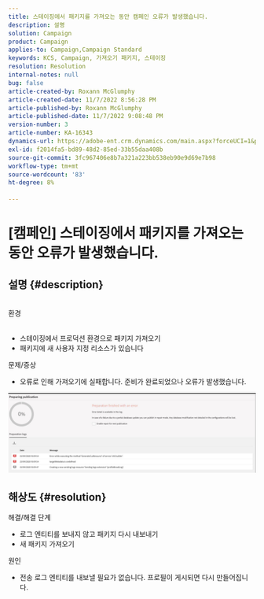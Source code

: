 ```yaml
---
title: 스테이징에서 패키지를 가져오는 동안 캠페인 오류가 발생했습니다.
description: 설명
solution: Campaign
product: Campaign
applies-to: Campaign,Campaign Standard
keywords: KCS, Campaign, 가져오기 패키지, 스테이징
resolution: Resolution
internal-notes: null
bug: false
article-created-by: Roxann McGlumphy
article-created-date: 11/7/2022 8:56:28 PM
article-published-by: Roxann McGlumphy
article-published-date: 11/7/2022 9:08:48 PM
version-number: 3
article-number: KA-16343
dynamics-url: https://adobe-ent.crm.dynamics.com/main.aspx?forceUCI=1&pagetype=entityrecord&etn=knowledgearticle&id=8c0ff8a1-de5e-ed11-9561-6045bd006704
exl-id: f2014fa5-bd89-48d2-85ed-33b55daa408b
source-git-commit: 3fc967406e8b7a321a223bb538eb90e9d69e7b98
workflow-type: tm+mt
source-wordcount: '83'
ht-degree: 8%

---
```


# [캠페인] 스테이징에서 패키지를 가져오는 동안 오류가 발생했습니다.

## 설명 {#description}

<br>환경<br><br>
- 스테이징에서 프로덕션 환경으로 패키지 가져오기
- 패키지에 새 사용자 지정 리소스가 있습니다

문제/증상
- 오류로 인해 가져오기에 실패합니다. 준비가 완료되었으나 오류가 발생했습니다.


![](assets/___333e555a-e05e-ed11-9561-6045bd006704___.jpeg)




## 해상도 {#resolution}

해결/해결 단계
- 로그 엔티티를 보내지 않고 패키지 다시 내보내기
- 새 패키지 가져오기

원인
- 전송 로그 엔티티를 내보낼 필요가 없습니다. 프로필이 게시되면 다시 만들어집니다.
